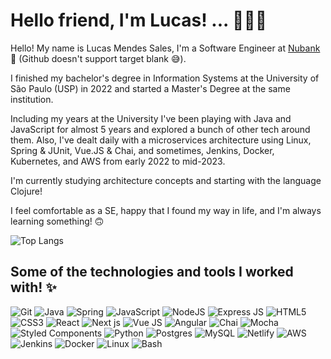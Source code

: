 
<!--
**LucasMS115/LucasMS115** is a ✨ _special_ ✨ repository because its `README.md` (this file) appears on your GitHub profile.

Here are some ideas to get you started:

- 🔭 I’m currently working on ...
- 🌱 I’m currently learning ...
- 👯 I’m looking to collaborate on ...
- 🤔 I’m looking for help with ...
- 💬 Ask me about ...
- 📫 How to reach me: ...
- 😄 Pronouns: ...
- ⚡ Fun fact: ...
-->
<h1>Hello friend, I'm Lucas! ... 🧑🏽‍💻</h1>

<div style:"display: flex">

 <div style:"width:40%">
 
   <p>Hello! My name is Lucas Mendes Sales, I'm a Software Engineer at <a href="https://nubank.com.br/" target="blank">Nubank</a> 💜 (Github doesn't support target blank 😅).
   
   <p>I finished my bachelor's degree in Information Systems at the University of São Paulo (USP) in 2022 and started a Master's Degree at the same institution.</p>
   
   <p>Including my years at the University I've been playing with Java and JavaScript for almost 5 years and explored a bunch of other tech around them. Also, I've dealt daily with a microservices architecture using Linux, Spring & JUnit, Vue.JS & Chai, and sometimes, Jenkins, Docker, Kubernetes, and AWS from early 2022 to mid-2023.</p>

   <p>I'm currently studying architecture concepts and starting with the language Clojure!</p>
   
  <p> I feel comfortable as a SE, happy that I found my way in life, and I'm always learning something! 🙃</p>
 
 </div>
  
  ![Top Langs](https://github-readme-stats.vercel.app/api/top-langs/?username=LucasMS115&theme=tokyonight&hide=assembly)
  
</div>


<h2>Some of the technologies and tools I worked with! ✨</h2>
  
<div style:"display: flex">
  <img alt="Git" src="https://img.shields.io/badge/git%20-%23F05033.svg?&style=for-the-badge&logo=git&logoColor=white"/>
  <img alt="Java" src="https://img.shields.io/badge/java-%23ED8B00.svg?&style=for-the-badge&logo=java&logoColor=white"/>
  <img alt="Spring" src="https://img.shields.io/badge/Spring-6DB33F?style=for-the-badge&logo=spring&logoColor=white" />
  <img alt="JavaScript" src="https://img.shields.io/badge/javascript%20-%23323330.svg?&style=for-the-badge&logo=javascript&logoColor=%23F7DF1E"/>
  <img alt="NodeJS" src="https://img.shields.io/badge/node.js%20-%2343853D.svg?&style=for-the-badge&logo=node.js&logoColor=white"/>
  <img alt="Express JS" src="https://img.shields.io/badge/Express.js-404D59?style=for-the-badge" />
  <img alt="HTML5" src="https://img.shields.io/badge/html5%20-%23E34F26.svg?&style=for-the-badge&logo=html5&logoColor=white"/>
  <img alt="CSS3" src="https://img.shields.io/badge/css3%20-%231572B6.svg?&style=for-the-badge&logo=css3&logoColor=white"/>
  <img alt="React" src="https://img.shields.io/badge/React-20232A?style=for-the-badge&logo=react&logoColor=61DAFB" />
  <img alt="Next js" src="https://img.shields.io/badge/Next.js-000000?style=flat-square&logo=Next.js&logoColor=white"/>
  <img alt="Vue JS" src="https://img.shields.io/badge/Vue.js-35495E?style=for-the-badge&logo=vue.js&logoColor=4FC08D" />
  <img alt="Angular" src="https://img.shields.io/badge/Angular-DD0031?style=for-the-badge&logo=angular&logoColor=white" />
  <img alt="Chai" src="https://img.shields.io/badge/chai.js-323330?style=for-the-badge&logo=chai&logoColor=red" />
  <img alt="Mocha" src="https://img.shields.io/badge/mocha.js-323330?style=for-the-badge&logo=mocha&logoColor=Brown" />
  <img alt="Styled Components" src="https://img.shields.io/badge/styled--components-DB7093?style=for-the-badge&logo=styled-components&logoColor=white" />
  <img alt="Python" src="https://img.shields.io/badge/Python-3776AB?style=for-the-badge&logo=python&logoColor=white" />
  <img alt="Postgres" src ="https://img.shields.io/badge/postgres-%23316192.svg?&style=for-the-badge&logo=postgresql&logoColor=white"/>
  <img alt="MySQL" src="https://img.shields.io/badge/MySQL-00000F?style=for-the-badge&logo=mysql&logoColor=white" />
  <img alt="Netlify" src="https://img.shields.io/badge/Netlify-00C7B7?style=for-the-badge&logo=netlify&logoColor=white" />
  <img alt="AWS" src="https://img.shields.io/badge/Amazon_AWS-232F3E?style=for-the-badge&logo=amazon-aws&logoColor=white" />
  <img alt="Jenkins" src="https://img.shields.io/badge/Jenkins-D33833?style=for-the-badge&logo=jenkins&logoColor=white" />
  <img alt="Docker" src="https://img.shields.io/badge/Docker-2496ED?style=for-the-badge&logo=docker&logoColor=white" />
  <img alt="Linux" src="https://img.shields.io/badge/Linux-E34F26?style=for-the-badge&logo=linux&logoColor=black" />
  <img alt="Bash" src="https://img.shields.io/badge/Shell_Script-121011?style=for-the-badge&logo=gnu-bash&logoColor=white"/>
</div>



